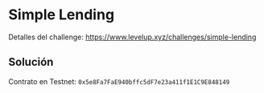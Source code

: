 # Simple Lending

Detalles del challenge: https://www.levelup.xyz/challenges/simple-lending

## Solución

Contrato en Testnet: `0x5e8Fa7FaE940bffc5dF7e23a411f1E1C9E848149`
